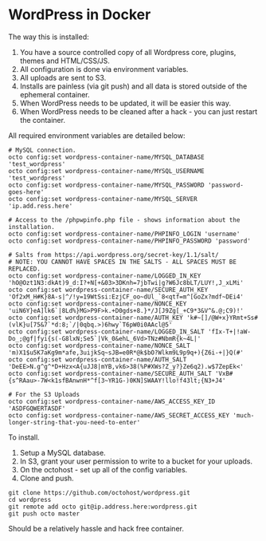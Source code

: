 WordPress in Docker
================

The way this is installed:

1. You have a source controlled copy of all Wordpress core, plugins, themes and HTML/CSS/JS.
2. All configuration is done via environment variables.
3. All uploads are sent to S3.
4. Installs are painless \(via git push\) and all data is stored outside of the ephemeral container.
5. When WordPress needs to be updated, it will be easier this way.
6. When WordPress needs to be cleaned after a hack - you can just restart the container.

All required environment variables are detailed below:

```
# MySQL connection.
octo config:set wordpress-container-name/MYSQL_DATABASE 'test_wordpress'
octo config:set wordpress-container-name/MYSQL_USERNAME 'test_wordpress'
octo config:set wordpress-container-name/MYSQL_PASSWORD 'password-goes-here'
octo config:set wordpress-container-name/MYSQL_SERVER 'ip.add.ress.here'

# Access to the /phpwpinfo.php file - shows information about the installation.
octo config:set wordpress-container-name/PHPINFO_LOGIN 'username'
octo config:set wordpress-container-name/PHPINFO_PASSWORD 'password'

# Salts from https://api.wordpress.org/secret-key/1.1/salt/
# NOTE: YOU CANNOT HAVE SPACES IN THE SALTS - ALL SPACES MUST BE REPLACED.
octo config:set wordpress-container-name/LOGGED_IN_KEY 'hO@Ozt1N3:dkAt)9_d:I?+N[+&03>3DKnh=7jbTwi|g?W6Jc8bLT/LUY!,J_xLMi'
octo config:set wordpress-container-name/SECURE_AUTH_KEY 'Of2xM_H#K}8A-s|^/!y=19WtSsi:EzjCF_oo~dUl_`8<qtf=m^[GoZx?mdf~DEi4'
octo config:set wordpress-container-name/NONCE_KEY 'uiN6Y}eA]lk6`|8Ld%}MG>P9F>k.+D0gds+8.}*/J[J9Zg[_+C9*3&V^&.@;C9)!'
octo config:set wordpress-container-name/AUTH_KEY 'k#~[]/@W+x}YRmt+Ss#(vlK}u[75&7`*d:8;`/|0qbq.>)6hwy`T6pW0i0AAcl@5'
octo config:set wordpress-container-name/LOGGED_IN_SALT 'fIx-T+|!aW-Do_;@gf|fyi{s(-G8lxN;Se5`|Vk_0&ehL_6Vd>TNz#NbmR{k~4L|'
octo config:set wordpress-container-name/NONCE_SALT 'm)X1$u5K7aKg9m*afe,3uijkSq~sJB=e0R*@k$bO?Wlkm9L9p9q+){Z6i-+|}Q(#'
octo config:set wordpress-container-name/AUTH_SALT 'DeEE>N.g^g^*D+Hzx<A{uJJ8|mYB,vk6>38(%P#XWs?Z_y?}Ze6q2).w$7ZepEk<'
octo config:set wordpress-container-name/SECURE_AUTH_SALT 'VxB#{s^RAau>-7W<k1sfBAnwnH*^f[3~YR1G-)0KN]SWAAY!llo!f43lt;{N3+J4'

# For the S3 Uploads
octo config:set wordpress-container-name/AWS_ACCESS_KEY_ID 'ASDFGQWERTASDF'
octo config:set wordpress-container-name/AWS_SECRET_ACCESS_KEY 'much-longer-string-that-you-need-to-enter'
```

To install.

1. Setup a MySQL database.
2. In S3, grant your user permission to write to a bucket for your uploads.
3. On the octohost - set up all of the config variables.
4. Clone and push.

```
git clone https://github.com/octohost/wordpress.git
cd wordpress
git remote add octo git@ip.address.here:wordpress.git
git push octo master
```

Should be a relatively hassle and hack free container.
